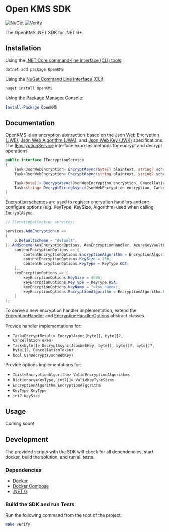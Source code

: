 # Open KMS SDK

[![NuGet](https://img.shields.io/nuget/v/OpenKMS.svg)](https://www.nuget.org/packages/OpenKMS/)
[![Verify](https://github.com/Basis-Theory/open-kms/actions/workflows/verify.yml/badge.svg)](https://github.com/Basis-Theory/open-kms/actions/workflows/verify.yml)

The OpenKMS .NET SDK for .NET 6+.

## Installation

Using the [.NET Core command-line interface (CLI) tools](https://docs.microsoft.com/en-us/dotnet/core/tools/):

```sh
dotnet add package OpenKMS
```

Using the [NuGet Command Line Interface (CLI)](https://docs.microsoft.com/en-us/nuget/tools/nuget-exe-cli-reference):

```sh
nuget install OpenKMS
```

Using the [Package Manager Console](https://docs.microsoft.com/en-us/nuget/tools/package-manager-console):

```powershell
Install-Package OpenKMS
```

## Documentation

OpenKMS is an encryption abstraction based on the [Json Web Encryption (JWE)](https://datatracker.ietf.org/doc/html/rfc7516), 
[Json Web Algorithm (JWA)](https://datatracker.ietf.org/doc/html/rfc7518), and [Json Web Key (JWK)](https://datatracker.ietf.org/doc/html/rfc7517) specifications.
The [IEncryptionService](./src/OpenKMS/Abstractions/IEncryptionService.cs) interface exposes methods for encrypt and decrypt operations.
```csharp
public interface IEncryptionService
{
    Task<JsonWebEncryption> EncryptAsync(byte[] plaintext, string? scheme, CancellationToken cancellationToken = default);
    Task<JsonWebEncryption> EncryptAsync(string plaintext, string? scheme, CancellationToken cancellationToken = default);

    Task<byte[]> DecryptAsync(JsonWebEncryption encryption, CancellationToken cancellationToken = default);
    Task<string> DecryptStringAsync(JsonWebEncryption encryption, CancellationToken cancellationToken = default);
}
```

[Encryption schemes](./src/OpenKMS/EncryptionScheme.cs) are used to register encryption handlers and pre-configure options (e.g. KeyType, KeySize, Algorithm) used when calling `EncryptAsync`.
```csharp
// IServiceCollection services;

services.AddEncryption(o =>
{
    o.DefaultScheme = "default";
}).AddScheme<AesEncryptionOptions, AesEncryptionHandler, AzureKeyVaultEncryptionOptions, AzureKeyVaultEncryptionHandler>("default", 
    contentEncryptionOptions => {
        contentEncryptionOptions.EncryptionAlgorithm = EncryptionAlgorithm.A256CBC_HS512;
        contentEncryptionOptions.KeySize = 256;
        contentEncryptionOptions.KeyType = KeyType.OCT;
    },
    keyEncrptionOptions => {
        keyEncrptionOptions.KeySize = 4096;
        keyEncrptionOptions.KeyType = KeyType.RSA;
        keyEncrptionOptions.KeyName = "<key_name>";
        keyEncrptionOptions.EncryptionAlgorithm = EncryptionAlgorithm.RSA_OAEP;
    }
);
```

To derive a new encryption handler implementation, extend the [EncryptionHandler<TOptions>](./src/OpenKMS/EncryptionHandler.cs)
and [EncryptionHandlerOptions](./src/OpenKMS/EncryptionHandlerOptions.cs) abstract classes. 

Provide handler implementations for:
- `Task<EncryptResult> EncryptAsync(byte[], byte[]?, CancellationToken)`
- `Task<byte[]> DecryptAsync(JsonWebKey, byte[], byte[]?, byte[]?, byte[]?, CancellationToken)`
- `bool CanDecrypt(JsonWebKey)`

Provide options implementations for:
- `IList<EncryptionAlgorithm> ValidEncryptionAlgorithms`
- `Dictionary<KeyType, int?[]> ValidKeyTypeSizes`
- `EncryptionAlgorithm EncryptionAlgorithm`
- `KeyType KeyType`
- `int? KeySize`

## Usage

Coming soon!

## Development

The provided scripts with the SDK will check for all dependencies, start docker, build the solution, and run all tests.

### Dependencies
- [Docker](https://www.docker.com/products/docker-desktop)
- [Docker Compose](https://www.docker.com/products/docker-desktop)
- [.NET 6](https://dotnet.microsoft.com/download/dotnet/6.0)

### Build the SDK and run Tests

Run the following command from the root of the project:

```sh
make verify
```
